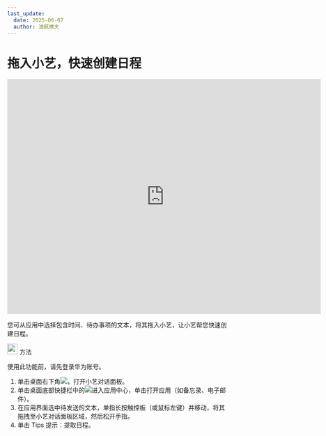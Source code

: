 ```yaml
---
last_update:
  date: 2025-06-07
  author: 油腻樵夫
---
```


# 拖入小艺，快速创建日程

<iframe src="https://tips-p01-drcn.dbankcdn.cn/MODEL/DOC/C00B030/resource/card/202512281uswxk/zh-cn/image/video/vid_AI_CreateSchedule.mp4#toolbar=0" scrolling="no" border="0" frameborder="no" framespacing="0" allowfullscreen="true" width="720" height="540"> </iframe>


您可从应用中选择包含时间、待办事项的文本，将其拖入小艺，让小艺帮您快速创建日程。

<img src="https://tips-p01-drcn.dbankcdn.cn/MODEL/DOC/C00B030/resource/card/202512281uswxk/zh-cn/image/common/buttons/fig_method.png" width="24" height="24"/> 方法

使用此功能前，请先登录华为账号。

1.  单击桌面右下角![](https://tips-p01-drcn.dbankcdn.cn/MODEL/DOC/C00B030/resource/card/202512281uswxk/zh-cn/image/common/icon/appicon_xiaoyi.png)，打开小艺对话面板。
2.  单击桌面底部快捷栏中的![](https://tips-p01-drcn.dbankcdn.cn/MODEL/DOC/C00B030/resource/card/202512281uswxk/zh-cn/image/common/icon/appicon_allapps.png)进入应用中心，单击打开应用（如备忘录、电子邮件）。
3.  在应用界面选中待发送的文本，单指长按触控板（或鼠标左键）并移动，将其拖拽至小艺对话面板区域，然后松开手指。
4.  单击 Tips 提示：提取日程。



